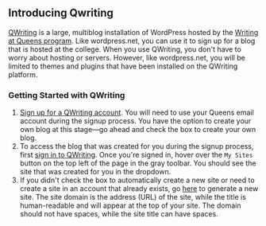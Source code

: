 ## Introducing Qwriting

[QWriting](http://qwriting.qc.cuny.edu/) is a large, multiblog installation of WordPress hosted by the [Writing at Queens program](http://www.qc.cuny.edu/academics/supportprograms/waq/Pages/default.aspx). Like wordpress.net, you can use it to sign up for a blog that is hosted at the college. When you use QWriting, you don't have to worry about hosting or servers. However, like wordpress.net, you will be limited to themes and plugins that have been installed on the QWriting platform.

### Getting Started with QWriting

1. [Sign up for a QWriting account](http://social.qwriting.qc.cuny.edu/register/). You will need to use your Queens email account during the signup process. You have the option to create your own blog at this stage—go ahead and check the box to create your own blog.
2. To access the blog that was created for you during the signup process, first [sign in to QWriting](http://qwriting.qc.cuny.edu/wp-login.php). Once you're signed in, hover over the `My Sites` button on the top left of the page in the gray toolbar. You should see the site that was created for you in the dropdown.
3. If you didn't check the box to automatically create a new site or need to create a site in an account that already exists, go [here](http://qwriting.qc.cuny.edu/wp-signup.php) to generate a new site. The site domain is the address (URL) of the site, while the title is human-readable and will appear at the top of your site. The domain should not have spaces, while the site title can have spaces.

